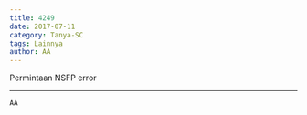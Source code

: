 ```yaml
---
title: 4249
date: 2017-07-11
category: Tanya-SC
tags: Lainnya
author: AA
---
```


Permintaan NSFP error

---



`AA`
